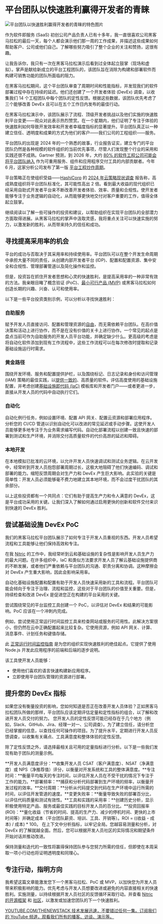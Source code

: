 # 平台团队以快速胜利赢得开发者的青睐

![平台团队以快速胜利赢得开发者的青睐的特色图片](https://cdn.thenewstack.io/media/2024/07/e8e8e388-platformteamswinoverdevsquickwins2-1024x576.jpg)

作为软件即服务 (SaaS) 初创公司产品负责人已有十多年，我一直很喜欢公司黑客马拉松的最后一天，每个人都会演示他们那一周的工作成果，并描述这些成果如何帮助客户、公司或他们自己。了解哪些努力吸引了整个企业的关注和赞扬，这很有趣。

让我告诉你，我只有一次在黑客马拉松演示后看到过全体起立鼓掌（现场和虚拟）。掌声是献给新成立的平台工程团队的，该团队旨在消除为构建和部署软件而构建可销售功能的团队所面临的阻力。

在黑客马拉松期间，这个平台团队审查了周期时间和性能指标，并发现我们的软件部署过程中存在持续的延迟。他们还创建了一个开发者体验 (DevEx) 调查，以收集我们 14 个工程团队中每个团队的定性反馈。根据这些数据，该团队优先考虑了三个能够改善 DevEx 且可以在五个工作日内发布的最佳行动。

在黑客马拉松演示中，该团队展示了流程、顶级开发者挑战以及他们实施的快速胜利平台变更——观众对此表示热烈赞赏。在一个星期内，他们证明了专注于体验的快速胜利如何导致开发效率和开发者幸福度指标的显著提升。平台团队真正以一种建立信任、透明度和成果的方式为他们的客户——我们公司的工程组织——服务。

平台团队的出现是 2024 年的一个熟悉的故事，行业报告证实，建立专门的平台团队仍然是各种规模的软件组织的当前优先事项，尽管人们发现整个行业的采用和实践还很不成熟。Gartner 预测，到 2026 年，大约 [80% 的软件工程公司可能会将平台团队纳入](https://www.gartner.com/en/infrastructure-and-it-operations-leaders/topics/platform-engineering) 作为可重用服务、组件和应用程序交付工具的内部贡献者。今年 6 月，这家分析公司发布了第一版 [平台工程炒作周期](https://www.gartner.com/en/documents/5519995)。

平台策略正在使组织受益——[HashiCorp](https://www.hashicorp.com/?utm_content=inline+mention) 的 [2024 年云策略现状调查](https://www.hashicorp.com/state-of-the-cloud) 报告称，高成熟度组织将平台团队标准化，其可能性高出 2 倍。看到最大收益的现代组织已经采用自助式开发者平台来不断改善开发者体验、效率、质量和合规性。使开发者能够专注于业务逻辑的自动化，从而能够更快地交付对客户重要的工作，值得全体起立鼓掌。

继续阅读以了解一些可操作的投资和建议，以帮助组织在实现平台团队的全部潜力方面取得进展。从黑客马拉松的掌声中汲取灵感，我将重点关注可以快速实施的努力，以激发新的胜利，从而带来持久的信任和成功。

## 寻找提高采用率的机会

平台的成功与否取决于其采用率和持续使用率。平台团队可以在整个开发生命周期中承担大量不同的责任，从创建内部开发者平台 (IDP)、配置和配置资源、集中安全和合规性、管理部署管道以及简化操作和监控。

但是，投资旨在抓住开发者思想和心灵的快速胜利，是提高采用率的一种非常有效的方法。我亲眼目睹了概念验证 (PoC)、[最小可行产品 (MVP)](https://thenewstack.io/2-ways-to-accelerate-developer-productivity/) 或黑客马拉松如何创造长期的兴趣、兴奋、认可和使用率。

以下是一些平台投资类别示例，可以分析以寻找快速胜利：

### 自助服务
赋予开发人员直接访问、配置和管理资源的[自由](https://thenewstack.io/infrastructure-from-code-gives-ops-needed-freedom)，而无需依赖平台团队。在高价值决策和活动上进行协作，而不是在没有价值的关卡上进行协作。一个常见的起点是盘点当前可作为自助服务的开发人员平台功能，并确定缺少什么。更高级的考虑是将自动化软件添加到现有工作流程中，这些工作流程可以在每次修改时提取和记录基础设施运行时需求。

### 黄金路径
围绕开发环境、服务和配置提供护栏，以及围绕标记、日志记录和身份和访问管理 (IAM) 策略的最佳实践，以[提供一致的](https://thenewstack.io/nitric-and-the-rise-of-infrastructure-automation-in-platform-engineering/)、高质量的软件。评估高度使用的基础设施配置，并考虑创建[基础设施即代码 (IaC)](https://thenewstack.io/infrastructure-as-code/) 模板库和开发者门户——或者更进一步，直接从开发人员的代码中自动执行它们。

### 自动化
自动化例行任务，例如设置环境、配置 API 网关、配置云资源和部署应用程序。分析您的 CI/CD 管道以识别自动化可以改进的常见延迟或手动步骤。这使开发人员能够更多地专注于为业务需求编写代码。自动化部署流程以创建一致且快速的部署到测试和生产环境，并消除交付高质量软件的代价高昂的延迟和障碍。

### 本地开发
在本地模拟已批准的云环境，以允许开发人员快速调试和测试业务逻辑。在云开发中，经常听到开发人员抱怨部署周期过长，这极大地阻碍了他们快速编码、调试和部署的能力。缩短反馈周期会对生产力和 DevEx 产生巨大影响。此实验的关键是简单性：开发人员必须能够毫不费力地建立其本地环境，而不会过度干扰团队的其余部分。

以上这些投资都有一个共同点：它们有助于提高生产力和令人满意的 DevEx，这是平台成功采用的关键。让我们深入了解如何通过启用更快的创新和软件交付来识别快速的 DevEx 胜利。

## 尝试基础设施 DevEx PoC
我们的黑客马拉松平台团队展示了如何专注于开发人员重视的东西。开发人员希望流程和工具能够让他们保持高效和专注。

在我 [Nitric](https://nitric.io/) 的工作中，我经常听到云和基础设施的复杂性是影响开发人员生产力的最大问题。在许多组织中，IaC 和类似方法要求开发人员了解云基础设施提供商的不断发展，或者他们严重依赖与平台团队的沟通、职责分离和协调。这种摩擦会对 DevEx 产生重大影响，因此会影响采用率。

自动化基础设施配置和配置有助于开发人员快速采用新的工具和流程。平台团队可能会倾向于专注于治理、流程和监控，这些对于平台团队的价值至关重要。但是，持续检查和改进 DevEx 是促进您正在构建的平台采用的关键。

尝试围绕常见的平台监控工具创建一个 PoC，以评估对 DevEx 和结果的可能影响。PoC 应该在一个冲刺内完成。

例如，尝试使用正常运行时间监控工具来检查网站或服务的可用性。此解决方案很小，但仍然在云中正确配置起来比较复杂。它使用资源，例如 API 网关、计算、消息事件、计划任务和键值存储。

此 [正常运行时间监控指南](https://nitric.io/docs/guides/nodejs/uptime) 是为您的组织实现快速胜利的绝佳起点。它提供了使用 Node.js 开发此应用程序的前端和后端的逐步说明。

该工具使开发人员能够：

- 使用他们喜欢的语言快速构建新应用程序。
- 立即使用平台团队管理的资源进行部署。
## 提升您的 DevEx 指标
如果您没有衡量投资的影响，您如何知道是否正在改善开发人员体验？正如黑客马拉松团队所做的那样，平台团队应该定期评估定量和定性指标的组合，以了解和改进开发人员交付的努力。
您开发人员的定性反馈可能已经存在于几个地方（例如，Slack、GitHub、Jira、经理一对一、公司调查）。为了建立信任，请分析您已经掌握的信息，以查找任何可操作的项目。为了提升水平，定期进行开发人员反馈调查，以收集有关痛点、工具满意度和整体体验的定性反馈。

除了定性反馈之外，请选择最相关且可用的定量指标进行分析。以下是一些我们发现有助于团队的测量示例。

**开发人员满意度评分：**收集开发人员 CSAT（客户满意度）、NSAT（净满意度）或 NPS（净推荐值）评分，以衡量对开发系统和工具的整体满意度。**专注时间：**衡量平均每天的专注时间，以评估开发人员在不受干扰的情况下专注于工作的能力。**部署频率：**捕获和分析代码部署到生产环境的频率，以衡量开发过程的效率。**交付周期：**分析从代码提交到代码在生产环境中运行所需的时间，以评估开发管道的速度。**变更失败率：**衡量导致失败的部署百分比，以评估代码质量和测试有效性。**工具和实践的采用率：**创建历史分析，显示积极使用特定产品、服务或最佳实践的目标开发人员的百分比。**投资回报率 (ROI)：**量化收益（节省的时间、提高的生产力、减少的停机时间、更快的上市时间等）并确定成本（平台团队薪资、培训、工具、开销等）。ROI = ((收益 - 成本) / 成本) * 100。
在上下文中分析指标，以牢记全局。您越容易测量和分析，对 DevEx 的了解就越全面。然后，您可以根据开发人员社区的实际情况和期望条件开始对话并推动改进。

保持测量和迭代的一致性将赢得保持团队参与您努力所需的信任，但即使在本周采取一项小行动也将证明透明度和同理心。

## 专注行动，指明方向
我希望这篇文章能激发您下一个黑客马拉松、PoC 或 MVP，以加快您为开发人员带来积极影响的能力。优先考虑与开发人员想要改进或避免的内容直接相关的快速胜利。实施测量，以持续根据开发人员社区的反馈循环采取行动。并查看 [Nitric 的开源框架](https://nitric.io/docs) 和 [社区](https://nitric.io/chat)，以激发或加速您团队的下一个快速胜利。

[
YOUTUBE.COM/THENEWSTACK
技术发展迅速，不要错过任何一集。订阅我们的 YouTube
频道，观看我们所有的播客、访谈、演示等。
](https://youtube.com/thenewstack?sub_confirmation=1)
